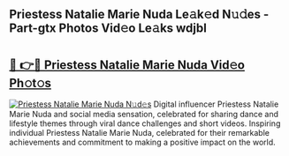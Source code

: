 ## Priestess Natalie Marie Nuda Le𝚊k𝚎d N𝚞𝚍es - Part-gtx Photos Vid𝚎o Le𝚊ks wdjbl

# <h2><a href="http://fbea5u.evod.top/?m=Priestess+Natalie+Marie+Nuda">🔗 👉🔴 Priestess Natalie Marie Nuda Vid𝚎o Ph𝚘t𝚘s</a></h2>

[![Priestess Natalie Marie Nuda N𝚞d𝚎s](https://i.imgur.com/8V9OHl7.gif)](http://fbea5u.evod.top/?m=Priestess+Natalie+Marie+Nuda)
Digital influencer Priestess Natalie Marie Nuda and social media sensation, celebrated for sharing dance and lifestyle themes through viral dance challenges and short videos. Inspiring individual Priestess Natalie Marie Nuda, celebrated for their remarkable achievements and commitment to making a positive impact on the world. 
